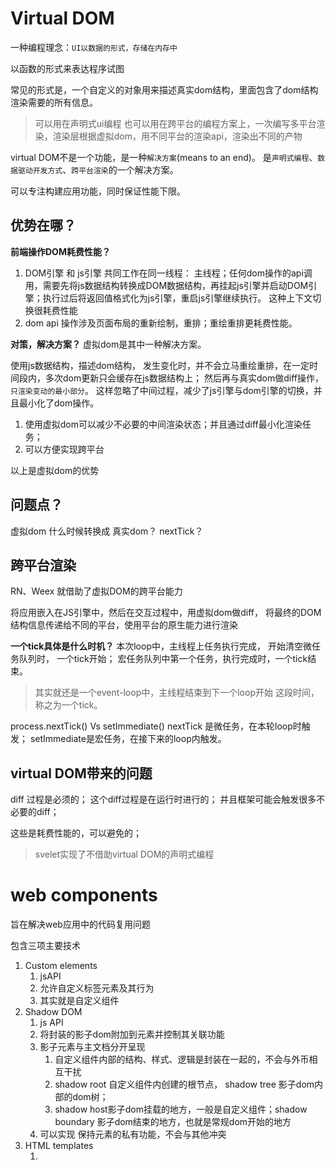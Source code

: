 # Virtual DOM

一种编程理念：`UI以数据的形式，存储在内存中`

以函数的形式来表达程序试图

常见的形式是，一个自定义的对象用来描述真实dom结构，里面包含了dom结构渲染需要的所有信息。

> 可以用在声明式ui编程
> 也可以用在跨平台的编程方案上，一次编写多平台渲染，渲染层根据虚拟dom，用不同平台的渲染api，渲染出不同的产物

virtual DOM不是一个功能，是一种`解决方案`(means to an end)。
是`声明式编程`、`数据驱动开发方式`、`跨平台渲染`的一个解决方案。

可以专注构建应用功能，同时保证性能下限。

## 优势在哪？

**前端操作DOM耗费性能？**

1. DOM引擎 和 js引擎 共同工作在同一线程： 主线程；任何dom操作的api调用，需要先将js数据结构转换成DOM数据结构，再挂起js引擎并启动DOM引擎；执行过后将返回值格式化为js引擎，重启js引擎继续执行。 这种上下文切换很耗费性能
2. dom api 操作涉及页面布局的重新绘制，重排；重绘重排更耗费性能。

**对策，解决方案？**
虚拟dom是其中一种解决方案。

使用js数据结构，描述dom结构，
发生变化时，并不会立马重绘重排，在一定时间段内，多次dom更新只会缓存在js数据结构上；
然后再与真实dom做diff操作，`只渲染变动的最小部分`。
这样忽略了中间过程，减少了js引擎与dom引擎的切换，并且最小化了dom操作。

1. 使用虚拟dom可以减少不必要的中间渲染状态；并且通过diff最小化渲染任务；
2. 可以方便实现跨平台

以上是虚拟dom的优势

## 问题点？

虚拟dom 什么时候转换成 真实dom？ nextTick？

## 跨平台渲染

RN、Weex 就借助了虚拟DOM的跨平台能力

将应用嵌入在JS引擎中，然后在交互过程中，用虚拟dom做diff，
将最终的DOM结构信息传递给不同的平台，使用平台的原生能力进行渲染

**一个tick具体是什么时机？**
本次loop中，主线程上任务执行完成，
开始清空微任务队列时， 一个tick开始；
宏任务队列中第一个任务，执行完成时，一个tick结束。

> 其实就还是一个event-loop中，主线程结束到下一个loop开始 这段时间，称之为一个tick。

process.nextTick() Vs setImmediate()
nextTick 是微任务，在本轮loop时触发；
setImmediate是宏任务，在接下来的loop内触发。

## virtual DOM带来的问题

diff 过程是必须的；
这个diff过程是在运行时进行的；
并且框架可能会触发很多不必要的diff；

这些是耗费性能的，可以避免的；

> svelet实现了不借助virtual DOM的声明式编程

# web components

旨在解决web应用中的代码复用问题

包含三项主要技术

1. Custom elements
   1. jsAPI
   2. 允许自定义标签元素及其行为
   3. 其实就是自定义组件
2. Shadow DOM
   1. js API
   2. 将封装的影子dom附加到元素并控制其关联功能
   3. 影子元素与主文档分开呈现
      1. 自定义组件内部的结构、样式、逻辑是封装在一起的，不会与外币相互干扰
      2. shadow root 自定义组件内创建的根节点， shadow tree 影子dom内部的dom树；
      3. shadow host影子dom挂载的地方，一般是自定义组件；shadow boundary 影子dom结束的地方，也就是常规dom开始的地方
   4. 可以实现 保持元素的私有功能，不会与其他冲突
3. HTML templates
   1. <template> 元素
   2. <slot> 元素
   3. 不直接渲染在页面，但是可以在自定义元素中复用

使用custome elements创建自定义组件，使用shadow dom实现自定义组件的私有化；templates实现html结构的复用。
